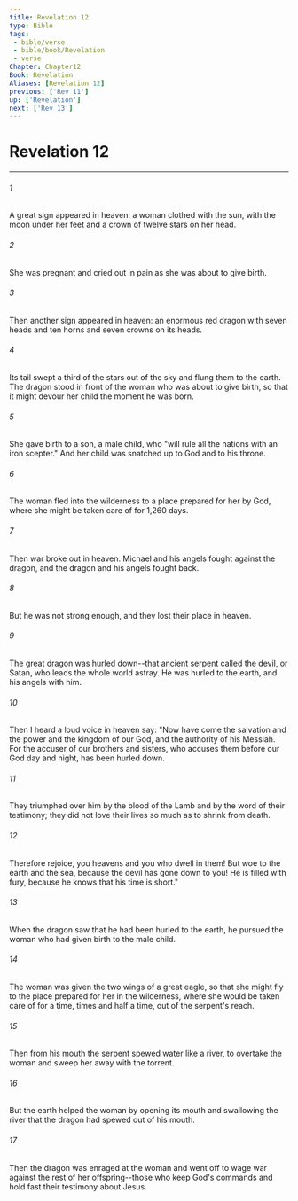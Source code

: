 ```yaml
---
title: Revelation 12
type: Bible
tags:
 - bible/verse
 - bible/book/Revelation
 - verse
Chapter: Chapter12
Book: Revelation
Aliases: [Revelation 12]
previous: ['Rev 11']
up: ['Revelation']
next: ['Rev 13']
---
```

# Revelation 12

***


###### 1 
A great sign appeared in heaven: a woman clothed with the sun, with the moon under her feet and a crown of twelve stars on her head. 

###### 2 
She was pregnant and cried out in pain as she was about to give birth. 

###### 3 
Then another sign appeared in heaven: an enormous red dragon with seven heads and ten horns and seven crowns on its heads. 

###### 4 
Its tail swept a third of the stars out of the sky and flung them to the earth. The dragon stood in front of the woman who was about to give birth, so that it might devour her child the moment he was born. 

###### 5 
She gave birth to a son, a male child, who "will rule all the nations with an iron scepter." And her child was snatched up to God and to his throne. 

###### 6 
The woman fled into the wilderness to a place prepared for her by God, where she might be taken care of for 1,260 days. 

###### 7 
Then war broke out in heaven. Michael and his angels fought against the dragon, and the dragon and his angels fought back. 

###### 8 
But he was not strong enough, and they lost their place in heaven. 

###### 9 
The great dragon was hurled down--that ancient serpent called the devil, or Satan, who leads the whole world astray. He was hurled to the earth, and his angels with him. 

###### 10 
Then I heard a loud voice in heaven say: "Now have come the salvation and the power and the kingdom of our God, and the authority of his Messiah. For the accuser of our brothers and sisters, who accuses them before our God day and night, has been hurled down. 

###### 11 
They triumphed over him by the blood of the Lamb and by the word of their testimony; they did not love their lives so much as to shrink from death. 

###### 12 
Therefore rejoice, you heavens and you who dwell in them! But woe to the earth and the sea, because the devil has gone down to you! He is filled with fury, because he knows that his time is short." 

###### 13 
When the dragon saw that he had been hurled to the earth, he pursued the woman who had given birth to the male child. 

###### 14 
The woman was given the two wings of a great eagle, so that she might fly to the place prepared for her in the wilderness, where she would be taken care of for a time, times and half a time, out of the serpent's reach. 

###### 15 
Then from his mouth the serpent spewed water like a river, to overtake the woman and sweep her away with the torrent. 

###### 16 
But the earth helped the woman by opening its mouth and swallowing the river that the dragon had spewed out of his mouth. 

###### 17 
Then the dragon was enraged at the woman and went off to wage war against the rest of her offspring--those who keep God's commands and hold fast their testimony about Jesus. 
